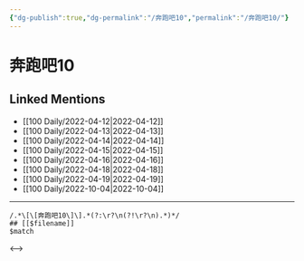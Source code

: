 ```yaml
---
{"dg-publish":true,"dg-permalink":"/奔跑吧10","permalink":"/奔跑吧10/"}
---
```


# 奔跑吧10

## Linked Mentions
- [[100 Daily/2022-04-12\|2022-04-12]]
- [[100 Daily/2022-04-13\|2022-04-13]]
- [[100 Daily/2022-04-14\|2022-04-14]]
- [[100 Daily/2022-04-15\|2022-04-15]]
- [[100 Daily/2022-04-16\|2022-04-16]]
- [[100 Daily/2022-04-18\|2022-04-18]]
- [[100 Daily/2022-04-19\|2022-04-19]]
- [[100 Daily/2022-10-04\|2022-10-04]]


---

```expander
/.*\[\[奔跑吧10\]\].*(?:\r?\n(?!\r?\n).*)*/
## [[$filename]]
$match
```

<-->
